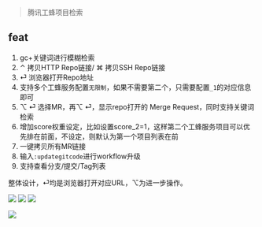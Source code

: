 > 腾讯工蜂项目检索

## feat

1. gc+关键词进行模糊检索
2. ⌃ 拷贝HTTP Repo链接/ ⌘ 拷贝SSH Repo链接
3. ⏎ 浏览器打开Repo地址
4. 支持多个工蜂服务配置`无限制`，如果不需要第二个，只需要配置`_1`的对应信息即可
5. ⌥ ⏎ 选择MR，再⌥ ⏎，显示repo打开的 Merge Request，同时支持关键词检索
6. 增加score权重设定，比如设置score_2=1，这样第二个工蜂服务项目可以优先排在前面，不设定，则默认为第一个项目列表在前
7. 一键拷贝所有MR链接
8. 输入`:updategitcode`进行workflow升级
9. 支持查看分支/提交/Tag列表

整体设计，⏎均是浏览器打开对应URL，⌥为进一步操作。



![](https://img.shields.io/badge/version-v1.15-green?style=for-the-badge)
[![](https://img.shields.io/badge/download-click-blue?style=for-the-badge)](https://github.com/alanhg/alfred-workflows/raw/master/git-code/Git%20Code.alfredworkflow)
[![](https://img.shields.io/badge/plist-link-important?style=for-the-badge)](https://raw.githubusercontent.com/alanhg/alfred-workflows/master/git-code/src/info.plist)



<!-- more -->
![](./screenshot.gif)
